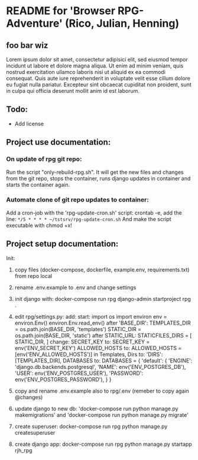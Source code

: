 # README for 'Browser RPG-Adventure' (Rico, Julian, Henning)

## foo bar wiz
Lorem ipsum dolor sit amet, consectetur adipisici elit, sed eiusmod tempor incidunt ut labore et dolore magna aliqua. Ut enim ad minim veniam, quis nostrud exercitation ullamco laboris nisi ut aliquid ex ea commodi consequat. Quis aute iure reprehenderit in voluptate velit esse cillum dolore eu fugiat nulla pariatur. Excepteur sint obcaecat cupiditat non proident, sunt in culpa qui officia deserunt mollit anim id est laborum.

## Todo: 
- Add license 

## Project use documentation: 

### On update of rpg git repo:
Run the script "only-rebuild-rpg.sh". It will get the new files and changes from the git repo, stops the container, runs django updates in container and starts the container again.

### Automate clone of git repo updates to container: 
Add a cron-job with the 'rpg-update-cron.sh' script: crontab -e, add the line: 
``*/5 * * * * ~/tstsrv/rpg-update-cron.sh``
And make the script executable with chmod +x!

## Project setup documentation: 
Init: 
1. copy files (docker-compose, dockerfile, example.env, requirements.txt) from repo local
2. rename .env.example to .env and change settings 
3. init django with: docker-compose run rpg django-admin startproject rpg .
4. edit rpg/settings.py:
    add:
        start:
            import os
            import environ
            env = environ.Env()
            environ.Env.read_env()
        after 'BASE_DIR':
            TEMPLATES_DIR = os.path.join(BASE_DIR, 'templates')
            STATIC_DIR = os.path.join(BASE_DIR, 'static')
        after STATIC_URL:
            STATICFILES_DIRS = [
                STATIC_DIR,
            ]
    change: 
        SECRET_KEY to:
            SECRET_KEY = env('ENV_SECRET_KEY')
        ALLOWED_HOSTS to:
            ALLOWED_HOSTS = [env('ENV_ALLOWED_HOSTS')]
        in Templates, Dirs to:
                'DIRS': [TEMPLATES_DIR],
        DATABASES to:
            DATABASES = {
                'default': {
                    'ENGINE': 'django.db.backends.postgresql',
                    'NAME': env('ENV_POSTGRES_DB'),
                    'USER': env('ENV_POSTGRES_USER'),
                    'PASSWORD': env('ENV_POSTGRES_PASSWORD'),
                }
            }

5. copy and rename .env.example also to rpg/.env (remeber to copy again @changes)
6. update django to new db: 'docker-compose run python manage.py makemigrations' and 'docker-compose run python manage.py migrate'
7. create superuser: docker-compose run rpg python manage.py createsuperuser
8. create django app: docker-compose run rpg python manage.py startapp rjh_rpg 

